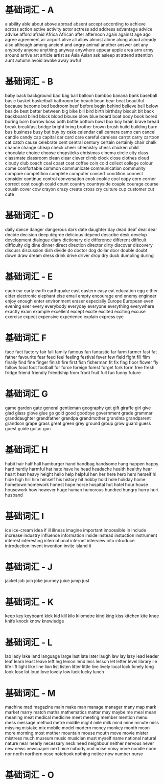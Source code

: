 # 基础词汇 - A

a
ability
able
about
above
abroad
absent
accept
according to
achieve
across
action
active
activity
actor
actress
add
address
advantage
advice
advise
afford
afraid
Africa
African
after
afternoon
again
against
age
ago
agree
agreement
air
airport
alive
all
allow
almost
alone
along
aloud
already
also
although
among
ancient
and
angry
animal
another
answer
ant
any
anybody
anyone
anything
anyway
anywhere
appear
apple
area
arm
army
around
arrive
art
article
artist
as
Asia
Asian
ask
asleep
at
attend
attention
aunt
autumn
avoid
awake
away
awful

# 基础词汇 - B

baby
back
background
bad
bag
ball
balloon
bamboo
banana
bank
baseball
basic
basket
basketball
bathroom
be
beach
bean
bear
beat
beautiful
because
become
bed
bedroom
beef
before
begin
behind
believe
bell
below
beside
best
better
between
big
bike
bill
bird
birth
birthday
biscuit
bit
back
backboard
blind
block
blood
blouse
blow
blue
board
boat
body
book
bored
boring
born
borrow
boss
both
bottle
bottom
bowl
box
boy
brain
brave
bread
break
breakfast
bridge
bright
bring
brother
brown
brush
build
building
burn
bus
business
busy
but
buy
by
cake
calendar
call
camera
camp
can
cancel
candle
candy
cap
capital
car
card
care
careful
careless
carrot
carry
cartoon
cat
catch
cause
celebrate
cent
central
century
certain
certainly
chair
chalk
chance
change
cheap
check
cheer
chemistry
chess
chicken
child
chocolate
choice
choose
chopsticks
christmas
cinema
circle
city
class
classmate
classroom
clean
clear
clever
climb
clock
close
clothes
cloud
cloudy
club
coach
coal
coast
coat
coffee
coin
cold
collect
college
colour
come
comfortable
common
communicate
communication
community
compare
competition
complete
computer
concert
condition
connect
consider
continue
control
conversation
cook
cookie
cool
copy
corn
corner
correct
cost
cough
could
count
country
countryside
couple
courage
course
cousin
cover
cow
crayon
crazy
create
cross
cry
culture
cup
customer
cut
cute

# 基础词汇 - D

daily
dance
danger
dangerous
dark
date
daughter
day
dead
deaf
deal
dear
decide
decision
deep
degree
delicious
depend
describe
desk
develop
development
dialogue
diary
dictionary
die
difference
different
difficult
difficulty
dig
dine
dinner
direct
direction
director
dirty
discover
discovery
discuss
discussion
dish
divide
do
doctor
dog
dollar
door
double
doubt
down
draw
dream
dress
drink
drive
driver
drop
dry
duck
dumpling
during

# 基础词汇 - E

each
ear
early
earth
earthquake
east
eastern
easy
eat
education
egg
either
elder
electronic
elephant
else
email
empty
encourage
end
enemy
engineer
enjoy
enough
enter
environment
eraser
especially
Europe
European
even
evening
ever
every
everybody
everyday
everyone
everything
everywhere
exactly
exam
example
excellent
except
excite
excited
exciting
excuse
exercise
expect
expensive
experience
explain
express
eye

# 基础词汇 F

face
fact
factory
fair
fall
family
famous
fan
fantastic
far
farm
farmer
fast
fat
father
favourite
fear
feed
feel
feeling
festival
fever
few
field
fight
fill
film
finally
find
fine
finger
finish
fire
first
fish
fisherman
fit
fix
flag
floor
flower
fly
follow
food
foot
football
for
force
foreign
forest
forget
fork
form
free
fresh
fridge
friend
friendly
friendship
from
front
fruit
full
fun
funny
future

# 基础词汇 G

game
garden
gate
general
gentleman
geography
get
gift
giraffe
girl
give
glad
glass
glove
glue
go
gold
good
goodbye
government
grade
grammar
granddaughter
grandfather
grandpa
grandmother
grandma
grandparent
grandson
grape
grass
great
green
grey
ground
group
grow
guard
guess
guest
guide
guitar
gun

# 基础词汇 H

habit
hair
half
hall
hamburger
hand
handbag
handsome
hang
happen
happy
hard
hardly
harmful
hat
hate
have
he
head
headache
health
healthy
hear
heart
heat
heavy
height
hello
help
helpful
hen
her
here
hero
hers
herself
hi
hide
high
hill
him
himself
his
history
hit
hobby
hold
hole
holiday
home
hometown
homework
honest
hope
horse
hospital
hot
hotel
hour
house
housework
how
however
huge
human
humorous
hundred
hungry
hurry
hurt
husband

# 基础词汇 I

ice
ice-cream
idea
if
ill
illness
imagine
important
impossible
in
include
increase
industry
influence
information
inside
instead
instuction
instrument
interest
interesting
international
internet
interview
into
introduce
introduction
invent
invention
invite
island
it

# 基础词汇 - J

jacket
job
join
joke
journey
juice
jump
just

# 基础词汇 - K

keep
key
keyboard
kick
kid
kill
kilo
kilometre
kind
king
kiss
kitchen
kite
knee
knife
knock
know
knowledge

# 基础词汇 - L

lab
lady
lake
land
language
large
last
late
later
laugh
law
lay
lazy
lead
leader
leaf
learn
least
leave
left
leg
lemon
lend
less
lesson
let
letter
level
library
lie
life
lift
light
like
line
lion
list
listen
litter
little
live
lively
local
lock
lonely
long
look
lose
lot
loud
love
lovely
low
luck
lucky
lunch

# 基础词汇 - M

machine
mad
magazine
main
make
man
manage
manager
many
map
mark
market
marry
match
maths
mathematics
matter
may
maybe
me
meal
mean
meaning
meat
medical
medicine
meet
meeting
member
mention
menu
mess
message
method
metre
middle
might
mile
milk
mind
mine
minute
miss
missing
mistake
mix
mobile
model
modern
money
monkey
month
moon
more
morning
most
mother
mountain
mouse
mouth
move
movie
mister
mistress
much
museum
music
musician
must
myself
name
national
natural
nature
near
nearly
necessary
neck
need
neighbour
neither
nervous
never
new
news
newspaper
next
nice
nobody
nod
noise
noisy
none
noodle
noon
nor
north
northern
nose
notebook
nothing
notice
now
number
nurse

# 基础词汇 - O
